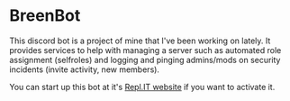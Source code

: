 # BreenBot
This discord bot is a project of mine that I've been working on lately. It provides services to help with managing a server such as automated role assignment (selfroles) and logging and pinging admins/mods on security incidents (invite activity, new members).

You can start up this bot at it's [Repl.IT website](https://breenbot.madkamel.repl.co/) if you want to activate it.
